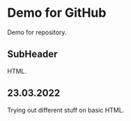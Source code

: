# Demo for GitHub

Demo for repository.

## SubHeader

HTML.

## 23.03.2022

Trying out different stuff on basic HTML.
